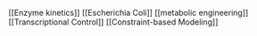 [[Enzyme kinetics]]
[[Escherichia Coli]]
[[metabolic engineering]]
[[Transcriptional Control]]
[[Constraint-based Modeling]]
